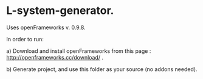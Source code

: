 # L-system-generator.

Uses openFrameworks v. 0.9.8. 

In order to run: 

a) Download and install openFrameworks from this page : http://openframeworks.cc/download/ .

b) Generate project, and use this folder as your source (no addons needed).
